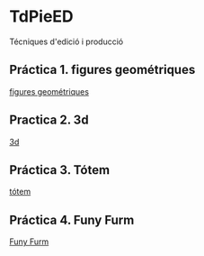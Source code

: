 # TdPieED
Técniques d'edició i producció
## Práctica 1. figures geométriques
[figures geométriques](formes.zip)

## Practica 2. 3d
[3d](escenari_animals.zip)

## Práctica 3. Tótem
[tótem](nom.zip)

## Práctica 4. Funy Furm
[Funy Furm](funy_furm.zip)
